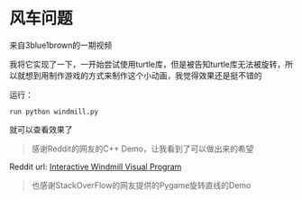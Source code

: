 # 风车问题
来自3blue1brown的一期视频

我将它实现了一下，一开始尝试使用turtle库，但是被告知turtle库无法被旋转，所以就想到用制作游戏的方式来制作这个小动画，我觉得效果还是挺不错的

运行：
```
run python windmill.py 
```
就可以查看效果了

> 感谢Reddit的网友的C++ Demo，让我看到了可以做出来的希望

Reddit url: [Interactive Windmill Visual Program](https://www.reddit.com/r/3Blue1Brown/comments/d0b0qw/interactive_windmill_visual_program_download_link/)

> 也感谢StackOverFlow的网友提供的Pygame旋转直线的Demo
